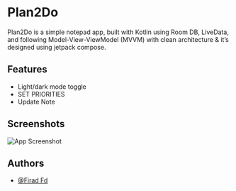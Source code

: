 
# Plan2Do

Plan2Do is a  simple notepad app, built with Kotlin using Room DB,
LiveData, and following Model-View-ViewModel (MVVM) with clean architecture 
& it’s designed using jetpack compose.
## Features

- Light/dark mode toggle
- SET PRIORITIES
- Update Note


## Screenshots

![App Screenshot](https://firebasestorage.googleapis.com/v0/b/app-screenshot-352c0.appspot.com/o/plan2do.jpg?alt=media&token=7ef439e3-ec73-42de-bdf7-80c039099efd)

## Authors
- [@Firad Fd](https://www.github.com/firadfd)